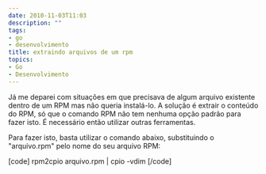 ```yaml
---
date: 2010-11-03T11:03
description: ""
tags:
- go
- desenvolvimento
title: extraindo arquivos de um rpm
topics:
- Go
- Desenvolvimento
---
```


Já me deparei com situações em que precisava de algum arquivo existente dentro de um RPM mas não queria instalá-lo. A solução é extrair o conteúdo do RPM, só que o comando RPM não tem nenhuma opção padrão para fazer isto. É necessário então utilizar outras ferramentas.

Para fazer isto, basta utilizar o comando abaixo, substituindo o "arquivo.rpm" pelo nome do seu arquivo RPM:

[code]
rpm2cpio arquivo.rpm | cpio -vdim
[/code]

